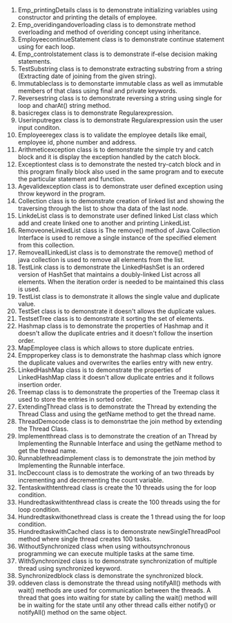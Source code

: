 1. Emp_printingDetails class is to demonstrate initializing variables using constructor and printing the details of employee.
2. Emp_overidingandoverloading class is to demonstrate method overloading and method of overiding concept using inheritance.
3. EmployeecontinueStatement class is to demonstrate continue statement using for each loop.
4. Emp_controlstatement class is to demonstrate if-else decision making statements.
5. TestSubstring class is to demonstrate extracting substring from a string (Extracting date of joining from the given string).
6. Immutableclass is to demonstarte immutable class as well as immutable members of that class using final and private keywords.
7. Reversestring class is to demonstrate reversing a string using single for loop and charAt() string method.
8. basicregex class is to demonstrate Regularexpression.
9. Userinputregex class is to demonstrate Regularexpression usin the user input conditon.
10. Employeeregex class is to validate the employee details like email, employee id, phone number and address.
11. Arithmeticexception class is to demonstrate the simple try and catch block and it is display the exception handled by the catch block.
12. Exceptiontest class is to demonstrate the nested try-catch block and in this program finally block also used in the same program and to execute the particular statement and function.
13. Agevalidexception class is to demonstrate user defined exception using throw keyword in the program.
14. Collection class is to demonstrate creation of linked list and showing the traversing through the list to show tha data of the last node.
15. LinkdeList class is to demonstrate user defined linked List class which add and create linked one to another and printing LinkedList.
16. RemoveoneLinkedList class is The remove() method of Java Collection Interface is used to remove a single instance of the specified element from this collection.
17. RemoveallLinkedList class is to demonstrate the remove() method of java collection is used to remove all elements from the list.
18. TestLink class is to demonstrate the LinkedHashSet is an ordered version of HashSet that maintains a doubly-linked List across all elements. When the iteration order is needed to be maintained this class is used.
19. TestList class is to demonstrate it allows the single value and duplicate value.
20. TestSet class is to demonstrate it doesn't allows the duplicate values. 
21. TestsetTree class is to demonstrate it sorting the set of elements.
22. Hashmap class is to demonstrate the properties of Hashmap and it doesn't allow the duplicate entries and it doesn't follow the insertion order.
23. MapEmployee class is which allows to store duplicate entries.
24. Empproperkey class is to demonstrate the hashmap class which ignore the duplicate values and overwrites the earlies entry with new entry.
25. LinkedHashMap class is to demonstrate the properties of LinkedHashMap class it doesn't allow duplicate entries and it follows insertion order.
26. Treemap class is to demonstrate the properties of the Treemap class it used to store the entries in sorted order.
27. ExtendingThread class is to demonstrate the Thread by extending the Thread Class and using the getName method to get the thread name.
28. ThreadDemocode class is to demonstrtae the join method by extending the Thread Class.
29. Implementthread class is to demonstrate the creation of an Thread by Implementing the Runnable Interface and using the getName method to get the thread name.
30. Runnablethreadimplement class is to demonstrate the join method by Implementing the Runnable interface.
31. IncDeccount class is to demostrate the working of an two threads by incrementing and decrementing the count variable.
32. Tentaskwithtenthread class is create the 10 threads using the for loop condition.
33. Hundredtaskwithtenthread class is create the 100 threads using the for loop condition.
34. Hundredtaskwithonethread class is create the 1 thread using the for loop condition.
35. HundredtaskwithCached class is to demonstrate newSingleThreadPool method where single thread creates 100 tasks.
36. WithoutSynchronized class when using withoutsynchronous programming we can execute multiple tasks at the same time.
37. WithSynchronized class is to demonstrate synchronization of multiple thread using synchronized keyword.
38. Synchronizedblock class is demonstrate the synchronized block.
39. oddeven class is demonstrate the thread using notifyAll() methods with wait() methods are used for communication between the threads. A thread that goes into waiting for state by calling the wait() method will be in waiting for the state until any other thread calls either notify() or notifyAll() method on the same object.



